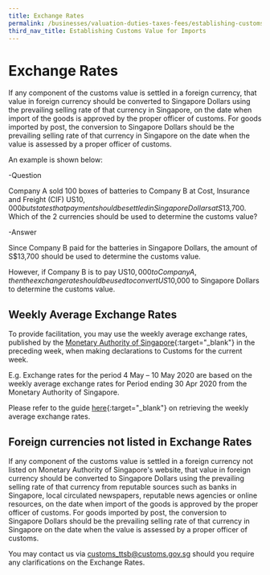 ```yaml
---
title: Exchange Rates
permalink: /businesses/valuation-duties-taxes-fees/establishing-customs-value-for-imports/customs-exchange-rates
third_nav_title: Establishing Customs Value for Imports
---
```


# Exchange Rates

If any component of the customs value is settled in a foreign currency, that value in foreign currency should be converted to Singapore Dollars using the prevailing selling rate of that currency in Singapore, on the date when import of the goods is approved by the proper officer of customs. For goods imported by post, the conversion to Singapore Dollars should be the prevailing selling rate of that currency in Singapore on the date when the value is assessed by a proper officer of customs.

An example is shown below:

-Question

Company A sold 100 boxes of batteries to Company B at Cost, Insurance and Freight (CIF) US$10,000 but states that payment should be     settled in Singapore Dollars at S$13,700. Which of the 2 currencies should be used to determine the customs value?

-Answer

Since Company B paid for the batteries in Singapore Dollars, the amount of S$13,700 should be used to determine the customs value.

However, if Company B is to pay US$10,000 to Company A, then the exchange rate should be used to convert US$10,000 to Singapore         Dollars to determine the customs value.

## Weekly Average Exchange Rates

To provide facilitation, you may use the weekly average exchange rates, published by the [Monetary Authority of Singapore](https://eservices.mas.gov.sg/Statistics/msb/ExchangeRates.aspx){:target="_blank"} in the preceding week, when making declarations to Customs for the current week.

E.g. Exchange rates for the period 4 May – 10 May 2020 are based on the weekly average exchange rates for Period ending 30 Apr 2020 from the Monetary Authority of Singapore.

Please refer to the guide [here](/files/businesses/Retrieving_Weekly_Rates_from_MAS.pdf){:target="_blank"} on retrieving the weekly average exchange rates.

## Foreign currencies not listed in Exchange Rates

If any component of the customs value is settled in a foreign currency not listed on Monetary Authority of Singapore's website, that value in foreign currency should be converted to Singapore Dollars using the prevailing selling rate of that currency from reputable sources such as banks in Singapore, local circulated newspapers, reputable news agencies or online resources, on the date when import of the goods is approved by the proper officer of customs. For goods imported by post, the conversion to Singapore Dollars should be the prevailing selling rate of that currency in Singapore on the date when the value is assessed by a proper officer of customs. 

You may contact us via [customs_ttsb@customs.gov.sg](mailto:customs_ttsb@customs.gov.sg) should you require any clarifications on the Exchange Rates.
